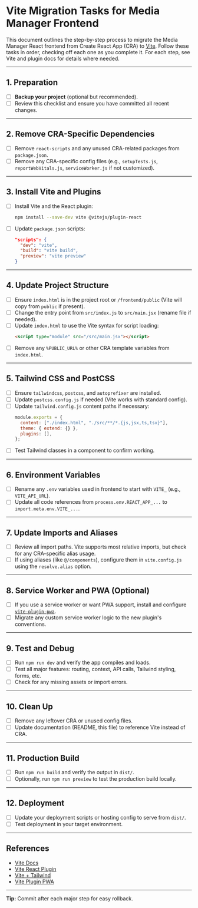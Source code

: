 # Vite Migration Tasks for Media Manager Frontend

This document outlines the step-by-step process to migrate the Media Manager React frontend from Create React App (CRA) to [Vite](https://vitejs.dev/). Follow these tasks in order, checking off each one as you complete it. For each step, see Vite and plugin docs for details where needed.

---

## 1. Preparation
- [ ] **Backup your project** (optional but recommended).
- [ ] Review this checklist and ensure you have committed all recent changes.

---

## 2. Remove CRA-Specific Dependencies
- [ ] Remove `react-scripts` and any unused CRA-related packages from `package.json`.
- [ ] Remove any CRA-specific config files (e.g., `setupTests.js`, `reportWebVitals.js`, `serviceWorker.js` if not customized).

---

## 3. Install Vite and Plugins
- [ ] Install Vite and the React plugin:
  ```sh
  npm install --save-dev vite @vitejs/plugin-react
  ```
- [ ] Update `package.json` scripts:
  ```json
  "scripts": {
    "dev": "vite",
    "build": "vite build",
    "preview": "vite preview"
  }
  ```

---

## 4. Update Project Structure
- [ ] Ensure `index.html` is in the project root or `/frontend/public` (Vite will copy from `public` if present).
- [ ] Change the entry point from `src/index.js` to `src/main.jsx` (rename file if needed).
- [ ] Update `index.html` to use the Vite syntax for script loading:
  ```html
  <script type="module" src="/src/main.jsx"></script>
  ```
- [ ] Remove any `%PUBLIC_URL%` or other CRA template variables from `index.html`.

---

## 5. Tailwind CSS and PostCSS
- [ ] Ensure `tailwindcss`, `postcss`, and `autoprefixer` are installed.
- [ ] Update `postcss.config.js` if needed (Vite works with standard config).
- [ ] Update `tailwind.config.js` content paths if necessary:
  ```js
  module.exports = {
    content: ["./index.html", "./src/**/*.{js,jsx,ts,tsx}"],
    theme: { extend: {} },
    plugins: [],
  };
  ```
- [ ] Test Tailwind classes in a component to confirm working.

---

## 6. Environment Variables
- [ ] Rename any `.env` variables used in frontend to start with `VITE_` (e.g., `VITE_API_URL`).
- [ ] Update all code references from `process.env.REACT_APP_...` to `import.meta.env.VITE_...`.

---

## 7. Update Imports and Aliases
- [ ] Review all import paths. Vite supports most relative imports, but check for any CRA-specific alias usage.
- [ ] If using aliases (like `@/components`), configure them in `vite.config.js` using the `resolve.alias` option.

---

## 8. Service Worker and PWA (Optional)
- [ ] If you use a service worker or want PWA support, install and configure [`vite-plugin-pwa`](https://vite-plugin-pwa.netlify.app/).
- [ ] Migrate any custom service worker logic to the new plugin's conventions.

---

## 9. Test and Debug
- [ ] Run `npm run dev` and verify the app compiles and loads.
- [ ] Test all major features: routing, context, API calls, Tailwind styling, forms, etc.
- [ ] Check for any missing assets or import errors.

---

## 10. Clean Up
- [ ] Remove any leftover CRA or unused config files.
- [ ] Update documentation (README, this file) to reference Vite instead of CRA.

---

## 11. Production Build
- [ ] Run `npm run build` and verify the output in `dist/`.
- [ ] Optionally, run `npm run preview` to test the production build locally.

---

## 12. Deployment
- [ ] Update your deployment scripts or hosting config to serve from `dist/`.
- [ ] Test deployment in your target environment.

---

## References
- [Vite Docs](https://vitejs.dev/guide/)
- [Vite React Plugin](https://vitejs.dev/guide/features.html#jsx)
- [Vite + Tailwind](https://tailwindcss.com/docs/guides/vite)
- [Vite Plugin PWA](https://vite-plugin-pwa.netlify.app/)

---

**Tip:** Commit after each major step for easy rollback.
